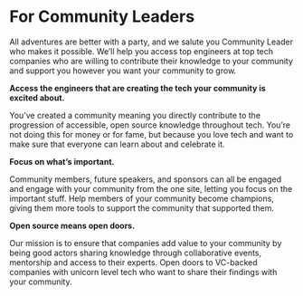 # For Community Leaders

All adventures are better with a party, and we salute you Community Leader who makes it possible. We’ll help you access top engineers at top tech companies who are willing to contribute their knowledge to your community and support you however you want your community to grow.

**Access the engineers that are creating the tech your community is excited about.**

You’ve created a community meaning you directly contribute to the progression of accessible, open source knowledge throughout tech. You’re not doing this for money or for fame, but because you love tech and want to make sure that everyone can learn about and celebrate it.

**Focus on what’s important.**

Community members, future speakers, and sponsors can all be engaged and engage with your community from the one site, letting you focus on the important stuff. Help members of your community become champions, giving them more tools to support the community that supported them.

**Open source means open doors.**

Our mission is to ensure that companies add value to your community by being good actors sharing knowledge through collaborative events, mentorship and access to their experts. Open doors to VC-backed companies with unicorn level tech who want to share their findings with your community.

